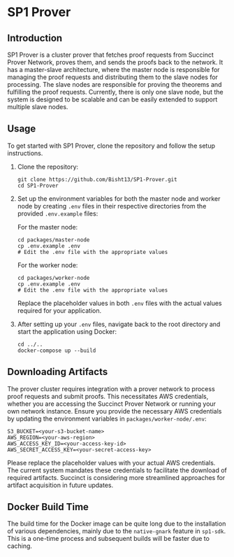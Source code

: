 # SP1 Prover

## Introduction
SP1 Prover is a cluster prover that fetches proof requests from Succinct Prover Network, proves them, and sends the proofs back to the network. It has a master-slave architecture, where the master node is responsible for managing the proof requests and distributing them to the slave nodes for processing. The slave nodes are responsible for proving the theorems and fulfilling the proof requests. Currently, there is only one slave node, but the system is designed to be scalable and can be easily extended to support multiple slave nodes.

## Usage
To get started with SP1 Prover, clone the repository and follow the setup instructions.

1. Clone the repository:
    ```
    git clone https://github.com/Bisht13/SP1-Prover.git
    cd SP1-Prover
    ```

2. Set up the environment variables for both the master node and worker node by creating `.env` files in their respective directories from the provided `.env.example` files:

    For the master node:
    ```
    cd packages/master-node
    cp .env.example .env
    # Edit the .env file with the appropriate values
    ```

    For the worker node:
    ```
    cd packages/worker-node
    cp .env.example .env
    # Edit the .env file with the appropriate values
    ```

    Replace the placeholder values in both `.env` files with the actual values required for your application.

3. After setting up your `.env` files, navigate back to the root directory and start the application using Docker:
    ```
    cd ../..
    docker-compose up --build
    ```

## Downloading Artifacts
The prover cluster requires integration with a prover network to process proof requests and submit proofs. This necessitates AWS credentials, whether you are accessing the Succinct Prover Network or running your own network instance. Ensure you provide the necessary AWS credentials by updating the environment variables in `packages/worker-node/.env`:
```plaintext
S3_BUCKET=<your-s3-bucket-name>
AWS_REGION=<your-aws-region>
AWS_ACCESS_KEY_ID=<your-access-key-id>
AWS_SECRET_ACCESS_KEY=<your-secret-access-key>
```
Please replace the placeholder values with your actual AWS credentials. The current system mandates these credentials to facilitate the download of required artifacts. Succinct is considering more streamlined approaches for artifact acquisition in future updates.

## Docker Build Time
The build time for the Docker image can be quite long due to the installation of various dependencies, mainly due to the `native-gnark` feature in `sp1-sdk`. This is a one-time process and subsequent builds will be faster due to caching.

